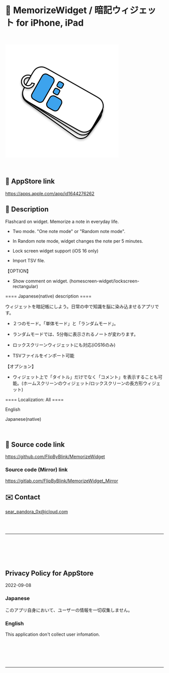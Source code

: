 # 📱 MemorizeWidget / 暗記ウィジェット for iPhone, iPad

<br>

![画像](MemorizeWidget/Assets.xcassets/ClipedIcon.imageset/ClipedIcon360.png)

<br>

## 🔗 AppStore link

https://apps.apple.com/app/id1644276262


<!-- Manually sync below text between "/README.md(here)" and "Localizable.strings" and "AppStoreConnect/_/Description". -->

## 📄 Description

<!--==== English description ====-->

Flashcard on widget. Memorize a note in everyday life.

- Two mode. "One note mode" or "Random note mode".

- In Random note mode, widget changes the note per 5 minutes.

- Lock screen widget support (iOS 16 only)

- Import TSV file.

【OPTION】

- Show comment on widget. (homescreen-widget/lockscreen-rectangular)


==== Japanese(native) description ====

ウィジェットを暗記帳にしよう。日常の中で知識を脳に染み込ませるアプリです。

- ２つのモード。「単体モード」と「ランダムモード」。

- ランダムモードでは、5分毎に表示されるノートが変わります。

- ロックスクリーンウィジェットにも対応(iOS16のみ)

- TSVファイルをインポート可能

【オプション】

- ウィジェット上で「タイトル」だけでなく「コメント」を表示することも可能。(ホームスクリーンのウィジェット/ロックスクリーンの長方形ウィジェット)


==== Localization: All ====

English

Japanese(native)


<br>


## 🧰 Source code link

https://github.com/FlipByBlink/MemorizeWidget


### Source code (Mirror) link

https://gitlab.com/FlipByBlink/MemorizeWidget_Mirror


## ✉️ Contact

sear_pandora_0x@icloud.com




<br>

<br>

------

<br>

<br>

<br>

<br>


## Privacy Policy for AppStore


2022-09-08


### Japanese

このアプリ自身において、ユーザーの情報を一切収集しません。


### English

This application don't collect user infomation.


<br>

<br>

<br>

<br>

------

<br>

<br>


<!-- URL "Support page for AppStore" -->
<!-- https://flipbyblink.github.io/MemorizeWidget/ -->

<!-- URL "Privacy Policy for AppStore" -->
<!-- https://flipbyblink.github.io/MemorizeWidget/#privacy-policy-for-appstore -->
